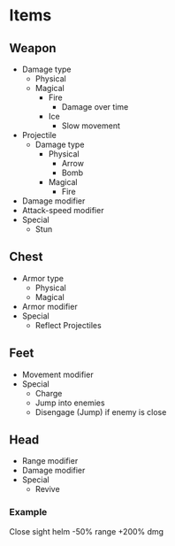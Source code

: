 # Items

## Weapon

- Damage type
  - Physical
  - Magical
    - Fire
      - Damage over time
    - Ice
      - Slow movement
- Projectile
  - Damage type
    - Physical
      - Arrow
      - Bomb
    - Magical
      - Fire
- Damage modifier
- Attack-speed modifier
- Special
  - Stun

## Chest

- Armor type
  - Physical
  - Magical
- Armor modifier
- Special
  - Reflect Projectiles

## Feet

- Movement modifier
- Special
  - Charge
  - Jump into enemies
  - Disengage (Jump) if enemy is close

## Head

- Range modifier
- Damage modifier
- Special
  - Revive

### Example

Close sight helm
-50% range
+200% dmg
